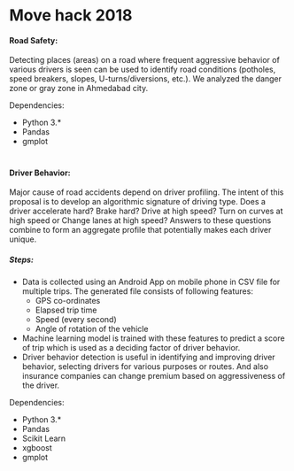 # Move hack 2018

#### Road Safety:
Detecting places (areas) on a road where frequent aggressive behavior of various drivers is seen can be used to identify road conditions (potholes, speed breakers, slopes, U-turns/diversions, etc.).
We analyzed the danger zone or gray zone in Ahmedabad city.

Dependencies:
  - Python 3.*
  - Pandas
  - gmplot

#

#### Driver Behavior:
Major cause of road accidents depend on driver profiling. The intent of this proposal is to develop an algorithmic signature of driving type. Does a driver accelerate hard? Brake hard? Drive at high speed? Turn on curves at high speed or Change lanes at high speed? Answers to these questions combine to form an aggregate profile that potentially makes each driver unique.
##### Steps:
  - Data is collected using an Android App on mobile phone in CSV file for multiple trips. The generated file consists of following features:
      - GPS co-ordinates
      - Elapsed trip time
      - Speed (every second)
      - Angle of rotation of the vehicle
  - Machine learning model is trained with these features to predict a score of trip which is used as a deciding factor of driver behavior.
  - Driver behavior detection is useful in identifying and improving driver behavior, selecting drivers for various purposes or routes. And also insurance companies can change premium based on aggressiveness of the driver.



Dependencies:
  - Python 3.*
  - Pandas
  - Scikit Learn
  - xgboost
  - gmplot
